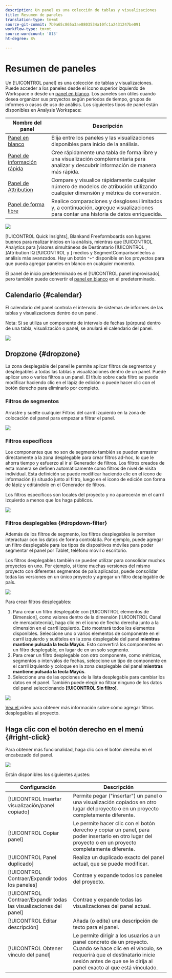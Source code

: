```yaml
---
description: Un panel es una colección de tablas y visualizaciones
title: Resumen de paneles
translation-type: tm+mt
source-git-commit: 7b9a65c865a3ae8803534a10fc1a2431247be091
workflow-type: tm+mt
source-wordcount: '813'
ht-degree: 8%

---
```



# Resumen de paneles

Un [!UICONTROL panel] es una colección de tablas y visualizaciones. Puede acceder a los paneles desde el icono superior izquierdo de Workspace o desde un [panel en blanco](/help/analysis-workspace/c-panels/blank-panel.md). Los paneles son útiles cuando desea organizar sus proyectos según períodos de tiempo, grupos de informes o casos de uso de análisis. Los siguientes tipos de panel están disponibles en Analysis Workspace:

| Nombre del panel | Descripción |
| --- | --- |
| [Panel en blanco](/help/analysis-workspace/c-panels/blank-panel.md) | Elija entre los paneles y las visualizaciones disponibles para inicio de la análisis. |
| [Panel de información rápida](quickinsight.md) | Cree rápidamente una tabla de forma libre y una visualización complementaria para analizar y descubrir información de manera más rápida. |
| [Panel de Attribution](attribution.md) | Compare y visualice rápidamente cualquier número de modelos de atribución utilizando cualquier dimensión y métrica de conversión. |
| [Panel de forma libre](freeform-panel.md) | Realice comparaciones y desgloses ilimitados y, a continuación, agregue visualizaciones para contar una historia de datos enriquecida. |

![](assets/panel-overview.png)

[!UICONTROL Quick Insights],   Blankand   Freeformboards son lugares buenos para realizar inicios en la análisis, mientras que  [!UICONTROL Analytics para ]visores simultáneos de Destinatario [!UICONTROL , ]Attribution IQ [!UICONTROL  y ] medios y   SegmentComparisonléelos a análisis más avanzados. Hay un botón `"+"` disponible en los proyectos para que pueda agregar paneles en blanco en cualquier momento.

El panel de inicio predeterminado es el [!UICONTROL panel improvisado], pero también puede convertir el [panel en blanco](/help/analysis-workspace/c-panels/blank-panel.md) en el predeterminado.

## Calendario {#calendar}

El calendario del panel controla el intervalo de sistemas de informes de las tablas y visualizaciones dentro de un panel.

Nota: Si se utiliza un componente de intervalo de fechas (púrpura) dentro de una tabla, visualización o panel, se anulará el calendario del panel.

![](assets/panel-calendar.png)

## Dropzone {#dropzone}

La zona desplegable del panel le permite aplicar filtros de segmentos y desplegables a todas las tablas y visualizaciones dentro de un panel. Puede aplicar uno o varios filtros a un panel. El título sobre cada filtro se puede modificar haciendo clic en el lápiz de edición o puede hacer clic con el botón derecho para eliminarlo por completo.

### Filtros de segmentos

Arrastre y suelte cualquier Filtros del carril izquierdo en la zona de colocación del panel para empezar a filtrar el panel.

![](assets/segment-filter.png)

### Filtros específicos

Los componentes que no son de segmento también se pueden arrastrar directamente a la zona desplegable para crear filtros ad-hoc, lo que le ahorra tiempo y esfuerzo al ir al Generador de filtros. Los filtros creados de esta manera se definen automáticamente como filtros de nivel de visita individual. Esta definición se puede modificar haciendo clic en el icono de información (i) situado junto al filtro, luego en el icono de edición con forma de lápiz y editándolo en el Generador de filtros.

Los filtros específicos son locales del proyecto y no aparecerán en el carril izquierdo a menos que los haga públicos.

![](assets/adhoc-segment-filter.png)

### Filtros desplegables {#dropdown-filter}

Además de los filtros de segmento, los filtros desplegables le permiten interactuar con los datos de forma controlada. Por ejemplo, puede agregar un filtro desplegable para los tipos de dispositivos móviles para poder segmentar el panel por Tablet, teléfono móvil o escritorio.

Los filtros desplegables también se pueden utilizar para consolidar muchos proyectos en uno. Por ejemplo, si tiene muchas versiones del mismo proyecto con diferentes segmentos de país aplicados, puede consolidar todas las versiones en un único proyecto y agregar un filtro desplegable de país.

![](assets/dropdown-filter-intro.png)

Para crear filtros desplegables:

1. Para crear un filtro desplegable con [!UICONTROL elementos de Dimension], como valores dentro de la dimensión [!UICONTROL Canal de mercadotecnia], haga clic en el icono de flecha derecha junto a la dimensión en el carril izquierdo. Esto mostrará todos los elementos disponibles. Seleccione uno o varios elementos de componente en el carril izquierdo y suéltelos en la zona desplegable del panel **mientras mantiene pulsada la tecla Mayús**. Esto convertirá los componentes en un filtro desplegable, en lugar de en un solo segmento.
1. Para crear un filtro desplegable con otro componente, como métricas, segmentos o intervalos de fechas, seleccione un tipo de componente en el carril izquierdo y coloque en la zona desplegable del panel **mientras mantiene pulsada la tecla Mayús**.
1. Seleccione una de las opciones de la lista desplegable para cambiar los datos en el panel. También puede elegir no filtrar ninguno de los datos del panel seleccionando **[!UICONTROL Sin filtro]**.

![](assets/create-dropdown.png)

[Vea el ](https://docs.adobe.com/content/help/en/analytics-learn/tutorials/analysis-workspace/using-panels/using-panels-to-organize-your-analysis-workspace-projects.html) vídeo para obtener más información sobre cómo agregar filtros desplegables al proyecto.

## Haga clic con el botón derecho en el menú {#right-click}

Para obtener más funcionalidad, haga clic con el botón derecho en el encabezado del panel.

![](assets/right-click-menu.png)

Están disponibles los siguientes ajustes:

| Configuración | Descripción |
| --- | --- |
| [!UICONTROL Insertar visualización/panel copiado] | Permite pegar (&quot;insertar&quot;) un panel o una visualización copiados en otro lugar del proyecto o en un proyecto completamente diferente. |
| [!UICONTROL Copiar panel] | Le permite hacer clic con el botón derecho y copiar un panel, para poder insertarlo en otro lugar del proyecto o en un proyecto completamente diferente. |
| [!UICONTROL Panel duplicado] | Realiza un duplicado exacto del panel actual, que se puede modificar. |
| [!UICONTROL Contraer/Expandir todos los paneles] | Contrae y expande todos los paneles del proyecto. |
| [!UICONTROL Contraer/Expandir todas las visualizaciones del panel] | Contrae y expande todas las visualizaciones del panel actual. |
| [!UICONTROL Editar descripción] | Añada (o edite) una descripción de texto para el panel. |
| [!UICONTROL Obtener vínculo del panel] | Le permite dirigir a los usuarios a un panel concreto de un proyecto. Cuando se hace clic en el vínculo, se requerirá que el destinatario inicie sesión antes de que se le dirija al panel exacto al que está vinculado. |
